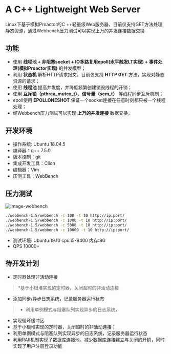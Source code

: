 # A C++ Lightweight Web Server
Linux下基于模拟Proactor的C ++轻量级Web服务器，目前仅支持GET方法处理静态资源，通过Webbench压力测试可以实现上万的并发连接数据交换

## 功能
* 使用 **线程池 + 非阻塞socket + IO多路复用epoll(水平触发LT实现) + 事件处理(模拟Proactor实现)** 的并发模型；
* 利用 **状态机** 解析HTTP请求报文，目前仅支持 **HTTP GET** 方法，实现对静态资源的请求；
* 使用 **线程池** 提高并发度，并降低频繁创建销毁线程的开销；
* 使用 **互斥锁（pthrea_mutex_t）、信号量（sem_t）** 等线程同步互斥机制；
* epoll使用 **EPOLLONESHOT** 保证一个socket连接在任意时刻都只被一个线程处理；
* 经Webbench压力测试可以实现 **上万的并发连接** 数据交换。

## 开发环境
* 操作系统: Ubuntu 18.04.5
* 编译器：g++ 7.5.0
* 版本控制：git
* 集成开发工具：Clion
* 编辑器：Vim
* 压测工具：WebBench

## 压力测试
![image-webbench](https://github.com/markparticle/WebServer/blob/master/readme.assest/%E5%8E%8B%E5%8A%9B%E6%B5%8B%E8%AF%95.png)
```bash
./webbench-1.5/webbench -c 100 -t 10 http://ip:port/
./webbench-1.5/webbench -c 1000 -t 10 http://ip:port/
./webbench-1.5/webbench -c 5000 -t 10 http://ip:port/
./webbench-1.5/webbench -c 10000 -t 10 http://ip:port/
```
* 测试环境: Ubuntu:19.10 cpu:i5-8400 内存:8G 
* QPS 10000+

## 待开发计划
* 定时器处理非活动连接
>*基于小根堆实现的定时器，关闭超时的非活动连接
* 添加同步/异步日志系统，记录服务器运行状态
>* 利用单例模式与阻塞队列实现异步的日志系统，
* 实现循环缓冲区
* 基于小根堆实现的定时器，关闭超时的非活动连接；
* 利用单例模式与阻塞队列实现异步的日志系统，记录服务器运行状态
* 利用RAII机制实现了数据库连接池，减少数据库连接建立与关闭的开销，同时实现了用户注册登录功能


